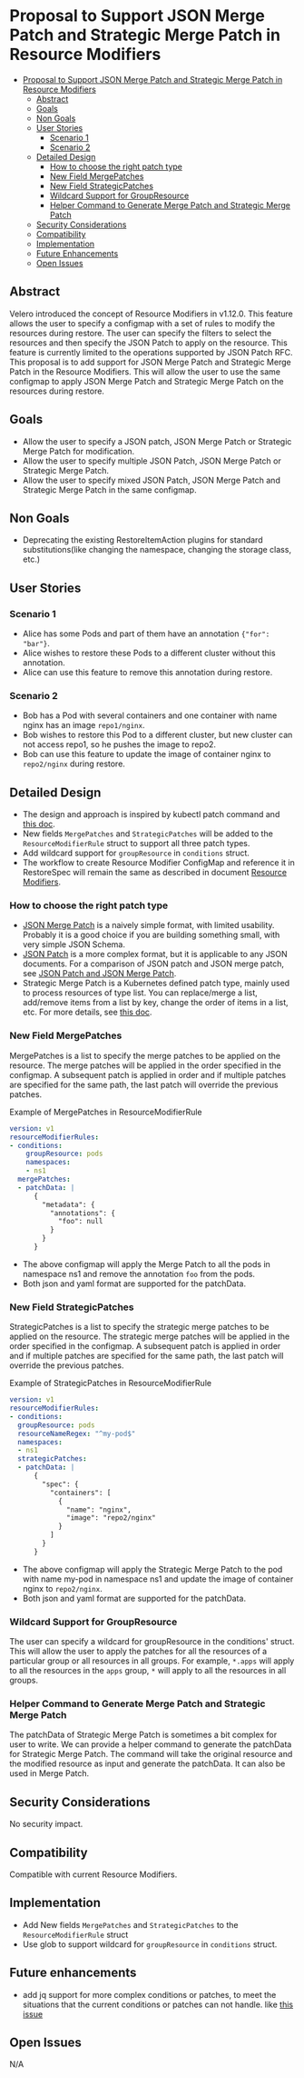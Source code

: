 # Proposal to Support JSON Merge Patch and Strategic Merge Patch in Resource Modifiers

- [Proposal to Support JSON Merge Patch and Strategic Merge Patch in Resource Modifiers](#proposal-to-support-json-merge-patch-and-strategic-merge-patch-in-resource-modifiers)
    - [Abstract](#abstract)
    - [Goals](#goals)
    - [Non Goals](#non-goals)
    - [User Stories](#user-stories)
        - [Scenario 1](#scenario-1)
        - [Scenario 2](#scenario-2)
    - [Detailed Design](#detailed-design)
        - [How to choose the right patch type](#how-to-choose-the-right-patch-type)
        - [New Field MergePatches](#new-field-mergepatches)
        - [New Field StrategicPatches](#new-field-strategicpatches)
        - [Wildcard Support for GroupResource](#wildcard-support-for-groupresource)
        - [Helper Command to Generate Merge Patch and Strategic Merge Patch](#helper-command-to-generate-merge-patch-and-strategic-merge-patch)
    - [Security Considerations](#security-considerations)
    - [Compatibility](#compatibility)
    - [Implementation](#implementation)
    - [Future Enhancements](#future-enhancements)
    - [Open Issues](#open-issues)

## Abstract
Velero introduced the concept of Resource Modifiers in v1.12.0. This feature allows the user to specify a configmap with a set of rules to modify the resources during restore. The user can specify the filters to select the resources and then specify the JSON Patch to apply on the resource. This feature is currently limited to the operations supported by JSON Patch RFC.
This proposal is to add support for JSON Merge Patch and Strategic Merge Patch in the Resource Modifiers. This will allow the user to use the same configmap to apply JSON Merge Patch and Strategic Merge Patch on the resources during restore.

## Goals
- Allow the user to specify a JSON patch, JSON Merge Patch or Strategic Merge Patch for modification.
- Allow the user to specify multiple JSON Patch, JSON Merge Patch or Strategic Merge Patch.
- Allow the user to specify mixed JSON Patch, JSON Merge Patch and Strategic Merge Patch in the same configmap.

## Non Goals
- Deprecating the existing RestoreItemAction plugins for standard substitutions(like changing the namespace, changing the storage class, etc.)

## User Stories

### Scenario 1
- Alice has some Pods and part of them have an annotation `{"for": "bar"}`.
- Alice wishes to restore these Pods to a different cluster without this annotation.
- Alice can use this feature to remove this annotation during restore.

### Scenario 2
- Bob has a Pod with several containers and one container with name nginx has an image `repo1/nginx`.
- Bob wishes to restore this Pod to a different cluster, but new cluster can not access repo1, so he pushes the image to repo2.
- Bob can use this feature to update the image of container nginx to `repo2/nginx` during restore.

## Detailed Design
- The design and approach is inspired by kubectl patch command and [this doc](https://kubernetes.io/docs/tasks/manage-kubernetes-objects/update-api-object-kubectl-patch/).
- New fields `MergePatches` and `StrategicPatches` will be added to the `ResourceModifierRule` struct to support all three patch types.
- Add wildcard support for `groupResource` in `conditions` struct.
- The workflow to create Resource Modifier ConfigMap and reference it in RestoreSpec will remain the same as described in document [Resource Modifiers](https://github.com/vmware-tanzu/velero/blob/main/site/content/docs/main/restore-resource-modifiers.md).

### How to choose the right patch type
- [JSON Merge Patch](https://datatracker.ietf.org/doc/html/rfc7386) is a naively simple format, with limited usability. Probably it is a good choice if you are building something small, with very simple JSON Schema.
- [JSON Patch](https://datatracker.ietf.org/doc/html/rfc6902) is a more complex format, but it is applicable to any JSON documents. For a comparison of JSON patch and JSON merge patch, see [JSON Patch and JSON Merge Patch](https://erosb.github.io/post/json-patch-vs-merge-patch/).
- Strategic Merge Patch is a Kubernetes defined patch type, mainly used to process resources of type list. You can replace/merge a list, add/remove items from a list by key, change the order of items in a list, etc. For more details, see [this doc](https://kubernetes.io/docs/tasks/manage-kubernetes-objects/update-api-object-kubectl-patch/).

### New Field MergePatches
MergePatches is a list to specify the merge patches to be applied on the resource. The merge patches will be applied in the order specified in the configmap. A subsequent patch is applied in order and if multiple patches are specified for the same path, the last patch will override the previous patches.

Example of MergePatches in ResourceModifierRule
```yaml
version: v1
resourceModifierRules:
- conditions:
    groupResource: pods
    namespaces:
    - ns1
  mergePatches:
  - patchData: |
      {
        "metadata": {
          "annotations": {
            "foo": null
          }
        }
      }
```
- The above configmap will apply the Merge Patch to all the pods in namespace ns1 and remove the annotation `foo` from the pods.
- Both json and yaml format are supported for the patchData.

### New Field StrategicPatches
StrategicPatches is a list to specify the strategic merge patches to be applied on the resource. The strategic merge patches will be applied in the order specified in the configmap. A subsequent patch is applied in order and if multiple patches are specified for the same path, the last patch will override the previous patches.

Example of StrategicPatches in ResourceModifierRule
```yaml
version: v1
resourceModifierRules:
- conditions:
  groupResource: pods
  resourceNameRegex: "^my-pod$"
  namespaces:
  - ns1
  strategicPatches:
  - patchData: |
      {
        "spec": {
          "containers": [
            {
              "name": "nginx",
              "image": "repo2/nginx"
            }
          ]
        }
      }
```
- The above configmap will apply the Strategic Merge Patch to the pod with name my-pod in namespace ns1 and update the image of container nginx to `repo2/nginx`.
- Both json and yaml format are supported for the patchData.

### Wildcard Support for GroupResource
The user can specify a wildcard for groupResource in the conditions' struct. This will allow the user to apply the patches for all the resources of a particular group or all resources in all groups. For example, `*.apps` will apply to all the resources in the `apps` group, `*` will apply to all the resources in all groups.

### Helper Command to Generate Merge Patch and Strategic Merge Patch
The patchData of Strategic Merge Patch is sometimes a bit complex for user to write. We can provide a helper command to generate the patchData for Strategic Merge Patch. The command will take the original resource and the modified resource as input and generate the patchData.
It can also be used in Merge Patch.

## Security Considerations
No security impact.

## Compatibility
Compatible with current Resource Modifiers.

## Implementation
- Add New fields `MergePatches` and `StrategicPatches` to the `ResourceModifierRule` struct
- Use glob to support wildcard for `groupResource` in `conditions` struct.

## Future enhancements
- add jq support for more complex conditions or patches, to meet the situations that the current conditions or patches can not handle. like [this issue](      https://github.com/vmware-tanzu/velero/issues/6344)

## Open Issues
N/A
